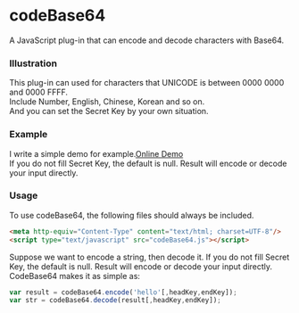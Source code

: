 # codeBase64
A  JavaScript plug-in that can encode and decode characters with Base64.<br>

### Illustration
This plug-in can used for characters that UNICODE is between 0000 0000 and 0000 FFFF.<br>
Include Number, English, Chinese, Korean and so on.<br>
And you can set the Secret Key by your own situation.

### Example
I write a simple demo for example.[Online Demo](https://youyou-happy.github.io/codeBase64/)<br>
If you do not fill Secret Key, the default is null. Result will encode or decode your input directly.

### Usage
To use codeBase64, the following files should always be included.<br>
```html
<meta http-equiv="Content-Type" content="text/html; charset=UTF-8"/>
<script type="text/javascript" src="codeBase64.js"></script>
```
Suppose we want to encode a string, then decode it. If you do not fill Secret Key, the default is null. Result will encode or decode your input directly. CodeBase64 makes it as simple as:<br>
```javascript
var result = codeBase64.encode('hello'[,headKey,endKey]);
var str = codeBase64.decode(result[,headKey,endKey]);
```
